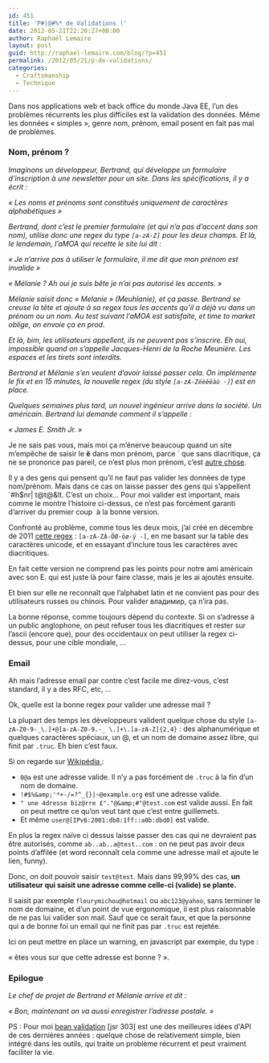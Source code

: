 ```yaml
---
id: 451
title: 'P#|@#%* de Validations !'
date: 2012-05-21T22:20:27+00:00
author: Raphaël Lemaire
layout: post
guid: http://raphael-lemaire.com/blog/?p=451
permalink: /2012/05/21/p-de-validations/
categories:
  - Craftsmanship
  - Technique
---
```

Dans nos applications web et back office du monde Java EE, l’un des problèmes récurrents les plus difficiles est la 
validation des données. Même les données « simples », genre nom, prénom, email posent en fait pas mal de problèmes.

### Nom, prénom ?

_Imaginons un développeur, Bertrand, qui développe un formulaire d’inscription à une newsletter pour un site. Dans les 
spécifications, il y a écrit :_

_« Les noms et prénoms sont constitués uniquement de caractères alphabétiques »_

_Bertrand, dont c’est le premier formulaire (et qui n’a pas d’accent dans son nom), utilise donc une regex du type 
`[a-zA-Z]` pour les deux champs. Et là, le lendemain, l’aMOA qui recette le site lui dit :_

_« Je n’arrive pas à utiliser le formulaire, il me dit que mon prénom est invalide »_

_« Mélanie ? Ah oui je suis bête je n’ai pas autorisé les accents. »_

_Mélanie saisit donc « Melanie » (Meuhlanie), et ça passe. Bertrand se creuse la tête et ajoute à sa regex tous les
 accents qu’il a déjà vu dans un prénom ou un nom. Au test suivant l’aMOA est satisfaite, et time to market oblige, 
 on envoie ça en prod._

_Et là, bim, les utilisateurs appellent, ils ne peuvent pas s’inscrire. Eh oui, impossible quand on s’appelle 
Jacques-Henri de la Roche Meunière. Les espaces et les tirets sont interdits._

_Bertrand et Mélanie s’en veulent d’avoir laissé passer cela. On implémente le fix et en 15 minutes, la nouvelle 
regex (du style `[a-zA-Zéèêëàù -]`) est 
en place._

_Quelques semaines plus tard, un nouvel ingénieur arrive dans la société. Un américain. Bertrand lui demande comment il s’appelle :_

_« James E. Smith Jr. »_

Je ne sais pas vous, mais moi ça m’énerve beaucoup quand un site m’empêche de saisir le **ë** dans mon prénom, parce `
que sans diacritique, ça ne se prononce pas pareil, ce n’est plus mon prénom, c’est [autre chose](http://fr.wikipedia.org/wiki/Dassault_Rafale).

Il y a des gens qui pensent qu’il ne faut pas valider les données de type nom/prénom. Mais dans ce cas on laisse passer
 des gens qui s’appellent `#h$nr| t@t@&lt. C’est un choix… Pour moi valider est important, mais comme le montre
 l’histoire ci-dessus, ce n’est pas forcément garanti d’arriver du premier coup  à la bonne version.

Confronté au problème, comme tous les deux mois, j’ai créé en décembre de 2011 [cette regex](https://twitter.com/#!/rlemaire/status/150140156517687296) : 
`[a-zA-ZÀ-ÖØ-öø-ÿ -]`, en me basant sur la table des caractères unicode, et en essayant d’inclure tous les caractères 
avec diacritiques.

En fait cette version ne comprend pas les points pour notre ami américain avec son E. qui est juste là pour faire classe, mais je les ai ajoutés ensuite.

Et bien sur elle ne reconnaît que l’alphabet latin et ne convient pas pour des utilisateurs russes ou chinois. Pour valider владимир, ça n’ira pas.

La bonne réponse, comme toujours dépend du contexte. Si on s’adresse à un public anglophone, on peut refuser tous les diacritiques et rester sur l’ascii (encore que), pour des occidentaux on peut utiliser la regex ci-dessus, pour une cible mondiale, …

### Email

Ah mais l’adresse email par contre c’est facile me direz-vous, c’est standard, il y a des RFC, etc, …

Ok, quelle est la bonne regex pour valider une adresse mail ?

La plupart des temps les développeurs valident quelque chose du style `[a-zA-Z0-9-_\.]+@[a-zA-Z0-9.-_ \.]+\.[a-zA-Z]{2,4}` : des alphanumérique et quelques caractères spéciaux, un @, et un nom de domaine assez libre, qui finit par `.truc`. Eh bien c’est faux.

Si on regarde sur [Wikipédia ](http://en.wikipedia.org/wiki/Email_address#Valid_email_addresses):

  * `0@a` est une adresse valide. Il n’y a pas forcément de `.truc` à la fin d’un nom de domaine.
  * `!#$%&amp;'*+-/=?^_{}|~@example.org` est une adresse valide.
  * `" une 4dresse biz@rre £"."@&amp;#"@test.com` est valide aussi. En fait on peut mettre ce qu’on veut tant que c’est entre guillemets.
  * Et même `user@[IPv6:2001:db8:1ff::a0b:dbd0]` est valide.

En plus la regex naïve ci dessus laisse passer des cas qui ne devraient pas être autorisés, comme `ab..ab..a@test..com` : on ne peut pas avoir deux points d’affilée (et word reconnaît cela comme une adresse mail et ajoute le lien, funny).

Donc, on doit pouvoir saisir `test@test`. Mais dans 99,99% des cas, **un utilisateur qui saisit une adresse comme celle-ci (valide) se plante.**

Il saisit par exemple `fleurymichou@hotmail` ou `abc123@yahoo`, sans terminer le nom de domaine, et d’un point de vue ergonomique, il est plus raisonnable de ne pas lui valider son mail. Sauf que ce serait faux, et que la personne qui a de bonne foi un email qui ne finit pas par `.truc` est rejetée.

Ici on peut mettre en place un warning, en javascript par exemple, du type :

« êtes vous sur que cette adresse est bonne ? ».

### Epilogue

_Le chef de projet de Bertrand et Mélanie arrive et dit :_

_« Bon, maintenant on va aussi enregistrer l’adresse postale. »_

PS : Pour moi [bean validation](http://jcp.org/en/jsr/detail?id=303) [jsr 303] est une des meilleures idées d'API de ces dernières années : quelque chose de relativement simple, bien intégré dans les outils, qui traite un problème récurrent et peut vraiment faciliter la vie.